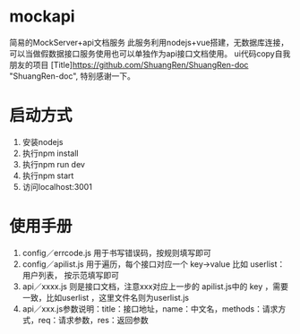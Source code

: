 # mockapi
简易的MockServer+api文档服务
此服务利用nodejs+vue搭建，无数据库连接，可以当做假数据接口服务使用也可以单独作为api接口文档使用。
ui代码copy自我朋友的项目 [Title]https://github.com/ShuangRen/ShuangRen-doc "ShuangRen-doc", 特别感谢一下。

# 启动方式
1. 安装nodejs
2. 执行npm install
3. 执行npm run dev
4. 执行npm start
5. 访问localhost:3001

# 使用手册
1. config／errcode.js 用于书写错误码，按规则填写即可
2. config／apilist.js 用于遍历，每个接口对应一个 key->value 比如 userlist：用户列表， 按示范填写即可
3. api／xxxx.js 则是接口文档，注意xxx对应上一步的 apilist.js中的 key ，需要一致，比如userlist ，这里文件名则为userlist.js
4. api／xxx.js参数说明：title：接口地址，name：中文名，methods：请求方式，req：请求参数，res：返回参数
